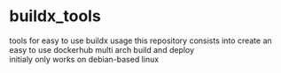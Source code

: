 # buildx_tools
tools for easy to use buildx usage
this repository consists into create an easy to use dockerhub multi arch build and deploy <br>
initialy only works on debian-based linux
